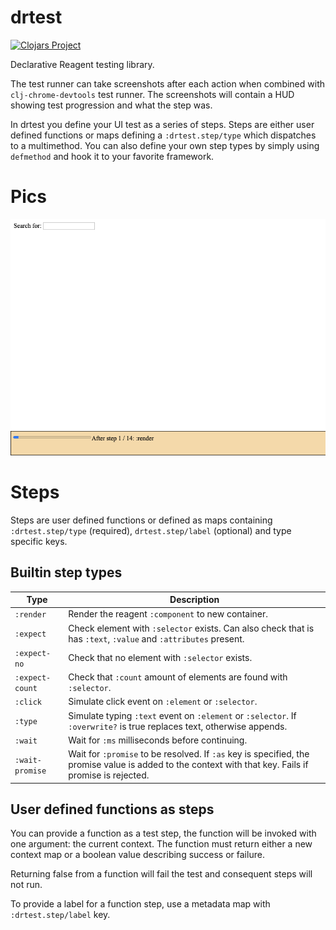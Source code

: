 # drtest

[![Clojars Project](https://img.shields.io/clojars/v/webjure/drtest.svg)](https://clojars.org/webjure/drtest)

Declarative Reagent testing library.

The test runner can take screenshots after each action when combined with `clj-chrome-devtools` test
runner. The screenshots will contain a HUD showing test progression and what the step was.

In drtest you define your UI test as a series of steps. Steps are either user defined functions or
maps defining a `:drtest.step/type` which dispatches to a multimethod. You can also define your
own step types by simply using `defmethod` and hook it to your favorite framework.

# Pics

![drtest in action](/drtest.png?raw=true)

# Steps

Steps are user defined functions or defined as maps containing `:drtest.step/type` (required), `drtest.step/label` (optional)
and type specific keys.

## Builtin step types

| Type | Description |
| --- | --- |
| `:render` | Render the reagent `:component` to new container. |
| `:expect` | Check element with `:selector` exists. Can also check that is has `:text`, `:value` and `:attributes` present. |
| `:expect-no` | Check that no element with `:selector` exists. |
| `:expect-count` | Check that `:count` amount of elements are found with `:selector`. |
| `:click` | Simulate click event on `:element` or `:selector`. |
| `:type` | Simulate typing `:text` event on `:element` or `:selector`. If `:overwrite?` is true replaces text, otherwise appends. |
| `:wait` | Wait for `:ms` milliseconds before continuing. |
| `:wait-promise` | Wait for `:promise` to be resolved. If `:as` key is specified, the promise value is added to the context with that key. Fails if promise is rejected. |


## User defined functions as steps

You can provide a function as a test step, the function will be invoked with one argument:
the current context. The function must return either a new context map or a boolean value
describing success or failure.

Returning false from a function will fail the test and consequent steps will not run.

To provide a label for a function step, use a metadata map with `:drtest.step/label` key.